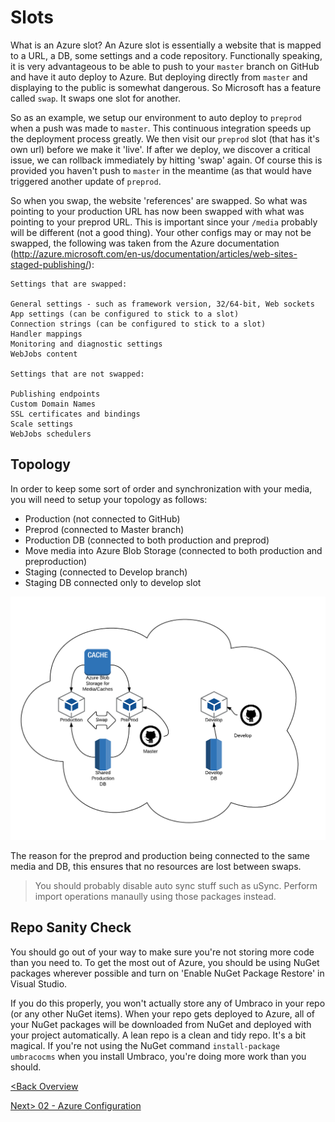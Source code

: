 # Slots

What is an Azure slot?  An Azure slot is essentially a website that is mapped to a URL, a DB, some settings and a code repository.  Functionally speaking, it is very advantageous to be able to push to your `master` branch on GitHub and have it auto deploy to Azure.  But deploying directly from `master` and displaying to the public is somewhat dangerous.  So Microsoft has a feature called `swap`.  It swaps one slot for another.

So as an example, we setup our environment to auto deploy to `preprod` when a push was made to `master`.  This continuous integration speeds up the deployment process greatly.  We then visit our `preprod` slot (that has it's own url) before we make it 'live'.  If after we deploy, we discover a critical issue, we can rollback immediately by hitting 'swap' again.  Of course this is provided you haven't push to `master` in the meantime (as that would have triggered another update of `preprod`.

So when you swap, the website 'references' are swapped.  So what was pointing to your production URL has now been swapped with what was pointing to your preprod URL.  This is important since your `/media` probably will be different (not a good thing).  Your other configs may or may not be swapped, the following was taken from the Azure documentation (http://azure.microsoft.com/en-us/documentation/articles/web-sites-staged-publishing/):

```
Settings that are swapped:

General settings - such as framework version, 32/64-bit, Web sockets
App settings (can be configured to stick to a slot)
Connection strings (can be configured to stick to a slot)
Handler mappings
Monitoring and diagnostic settings
WebJobs content

Settings that are not swapped:

Publishing endpoints
Custom Domain Names
SSL certificates and bindings
Scale settings
WebJobs schedulers
```

## Topology

In order to keep some sort of order and synchronization with your media, you will need to setup your topology as follows:

* Production (not connected to GitHub)
* Preprod (connected to Master branch)
* Production DB (connected to both production and preprod)
* Move media into Azure Blob Storage (connected to both production and preproduction)
* Staging (connected to Develop branch)
* Staging DB connected only to develop slot

![topology.png](assets/topology.png)

The reason for the preprod and production being connected to the same media and DB, this ensures that no resources are lost between swaps.

>You should probably disable auto sync stuff such as uSync.  Perform import operations manaully using those packages instead.


## Repo Sanity Check
You should go out of your way to make sure you're not storing more code than you need to.  To get the most out of Azure, you should be using NuGet packages wherever possible and turn on 'Enable NuGet Package Restore' in Visual Studio.

If you do this properly, you won't actually store any of Umbraco in your repo (or any other NuGet items).  When your repo gets deployed to Azure, all of your NuGet packages will be downloaded from NuGet and deployed with your project automatically.  A lean repo is a clean and tidy repo.  It's a bit magical.  If you're not using the NuGet command `install-package umbracocms` when you install Umbraco, you're doing more work than you should. 

[<Back Overview](README.md)

[Next> 02 - Azure Configuration](02%20-%20Azure%20Configuration.md)